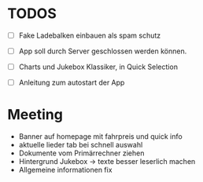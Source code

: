 # TODOS
* [ ] Fake Ladebalken einbauen als spam schutz
* [ ] App soll durch Server geschlossen werden können.
* [ ] Charts und Jukebox Klassiker, in Quick Selection
* [ ] Anleitung zum autostart der App


# Meeting
* Banner auf homepage mit fahrpreis und quick info
* aktuelle lieder tab bei schnell auswahl
* Dokumente vom Primärrechner ziehen
* Hintergrund Jukebox -> texte besser leserlich machen
* Allgemeine informationen fix 